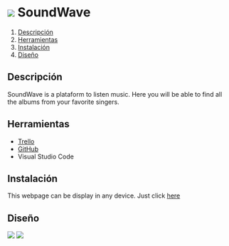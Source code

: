 # <img src= "https://github.com/P1-FemCoders-BCN/sound-wave-ElviaBth/blob/main/src/assets/images/logo.png"></img> SoundWave

1. [Descripción](#descripción)
2. [Herramientas](#herramientas)
3. [Instalación](#instalación)
4. [Diseño](#diseño)

## Descripción

SoundWave is a plataform to listen music. Here you will be able to find all the albums from your favorite singers. 

## Herramientas

* [Trello](https://trello.com/b/ryExwFsi/tarot-sakura)
* [GitHub](https://github.com/JasMarin/tarot-sakura)
* Visual Studio Code 

## Instalación

This webpage can be display in any device. Just click [here](https://github.com/P1-FemCoders-BCN/sound-wave-ElviaBth)

## Diseño

<img src= "https://github.com/P1-FemCoders-BCN/sound-wave-ElviaBth/blob/main/src/assets/images/home-desktop.png"></img>
<img src= "https://github.com/P1-FemCoders-BCN/sound-wave-ElviaBth/blob/main/src/assets/images/home-mobile.png"></img>
